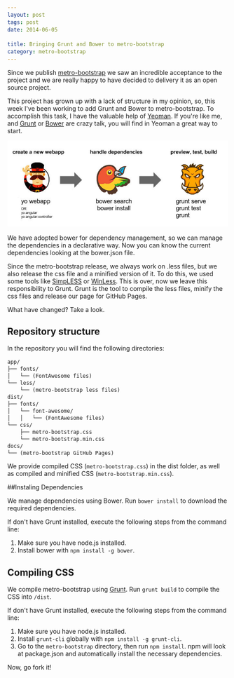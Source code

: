 ```yaml
---
layout: post
tags: post
date: 2014-06-05

title: Bringing Grunt and Bower to metro-bootstrap
category: metro-bootstrap
---
```


Since we publish [metro-bootstrap](https://github.com/TalksLab/metro-bootstrap) we saw an incredible acceptance to the project and we are really happy to have decided to delivery it as an open source project. 

This project has grown up with a lack of structure in my opinion, so, this week I've been working to add Grunt and Bower to metro-bootstrap. To accomplish this task, I have the valuable help of [Yeoman](http://yeoman.io/). If you're like me, and [Grunt](http://gruntjs.com/) or [Bower](http://bower.io/) are crazy talk, you will find in Yeoman a great way to start.
<!--excerpt-->

[![Yeoman](/images/bringing-grunt-and-bower-to-metro-bootstrap-yeoman.jpg)](http://yeoman.io/)

We have adopted bower for dependency management, so we can manage the dependencies in a declarative way. Now you can know the current dependencies looking at the bower.json file.

Since the metro-bootstrap release, we always work on .less files, but we also release the css file and a minified version of it. To do this, we used some tools like [SimpLESS](http://wearekiss.com/simpless) or [WinLess](http://winless.org/). This is over, now we leave this responsibility to Grunt. Grunt is the tool to compile the less files, minify the css files and release our page for GitHub Pages.

What have changed? Take a look.




## Repository structure

In the repository you will find the following directories:


	app/
	├── fonts/
	│   └── (FontAwesome files)
	└── less/
	    └── (metro-bootstrap less files)
	dist/
	├── fonts/
	│   └── font-awesome/
	│   │   └── (FontAwesome files)
	└── css/
	    ├── metro-bootstrap.css
	    └── metro-bootstrap.min.css
	docs/
	└── (metro-bootstrap GitHub Pages)


We provide compiled CSS (`metro-bootstrap.css`) in the dist folder, as well as compiled and minified CSS (`metro-bootstrap.min.css`). 

##Instaling Dependencies

We manage dependencies using Bower.
Run `bower install` to download the required dependencies.

If don't have Grunt installed, execute the following steps from the command line:

1. Make sure you have node.js installed.
2. Install bower with `npm install -g bower`.

## Compiling CSS

We compile metro-bootstrap using [Grunt](http://gruntjs.com/). 
Run `grunt build` to compile the CSS into `/dist`. 

If don't have Grunt installed, execute the following steps from the command line:

1. Make sure you have node.js installed.
2. Install `grunt-cli` globally with `npm install -g grunt-cli`.
3. Go to the `metro-bootstrap` directory, then run `npm install`. npm will look at package.json and automatically install the necessary dependencies.





Now, go fork it!